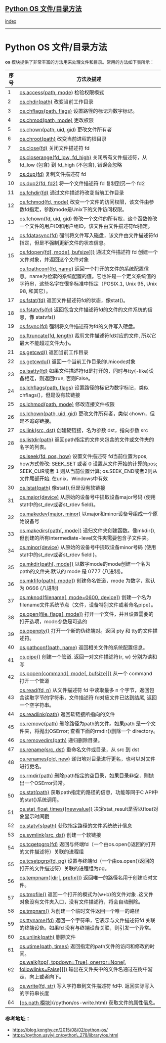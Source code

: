 ## [Python OS 文件/目录方法](https://www.runoob.com/python/os-file-methods.html)

[index](目录.md)

---
Python OS 文件/目录方法
=================

**os**
模块提供了非常丰富的方法用来处理文件和目录。常用的方法如下表所示：

| 序号 | 方法及描述 |
| --- | --- |
| 1 | [os.access(path, mode)](/python/os-access.html)   检验权限模式 |
| 2 | [os.chdir(path)](/python/os-chdir.html)   改变当前工作目录 |
| 3 | [os.chflags(path, flags)](/python/os-chflags.html)   设置路径的标记为数字标记。 |
| 4 | [os.chmod(path, mode)](/python/os-chmod.html)   更改权限 |
| 5 | [os.chown(path, uid, gid)](/python/os-chown.html)   更改文件所有者 |
| 6 | [os.chroot(path)](/python/os-chroot.html)   改变当前进程的根目录 |
| 7 | [os.close(fd)](/python/os-close.html)   关闭文件描述符 fd |
| 8 | [os.closerange(fd\_low, fd\_high)](/python/os-closerange.html)   关闭所有文件描述符，从 fd\_low (包含) 到 fd\_high (不包含), 错误会忽略 |
| 9 | [os.dup(fd)](/python/os-dup.html)   复制文件描述符 fd |
| 10 | [os.dup2(fd, fd2)](/python/os-dup2.html)   将一个文件描述符 fd 复制到另一个 fd2 |
| 11 | [os.fchdir(fd)](/python/os-fchdir.html)   通过文件描述符改变当前工作目录 |
| 12 | [os.fchmod(fd, mode)](/python/os-fchmod.html)   改变一个文件的访问权限，该文件由参数fd指定，参数mode是Unix下的文件访问权限。 |
| 13 | [os.fchown(fd, uid, gid)](/python/os-fchown.html)   修改一个文件的所有权，这个函数修改一个文件的用户ID和用户组ID，该文件由文件描述符fd指定。 |
| 14 | [os.fdatasync(fd)](/python/os-fdatasync.html)   强制将文件写入磁盘，该文件由文件描述符fd指定，但是不强制更新文件的状态信息。 |
| 15 | [os.fdopen(fd[, mode[, bufsize]])](/python/os-fdopen.html)   通过文件描述符 fd 创建一个文件对象，并返回这个文件对象 |
| 16 | [os.fpathconf(fd, name)](/python/os-fpathconf.html)   返回一个打开的文件的系统配置信息。name为检索的系统配置的值，它也许是一个定义系统值的字符串，这些名字在很多标准中指定（POSIX.1, Unix 95, Unix 98, 和其它）。 |
| 17 | [os.fstat(fd)](/python/os-fstat.html)   返回文件描述符fd的状态，像stat()。 |
| 18 | [os.fstatvfs(fd)](/python/os-fstatvfs.html)   返回包含文件描述符fd的文件的文件系统的信息，像 statvfs() |
| 19 | [os.fsync(fd)](/python/os-fsync.html)   强制将文件描述符为fd的文件写入硬盘。 |
| 20 | [os.ftruncate(fd, length)](/python/os-ftruncate.html)   裁剪文件描述符fd对应的文件, 所以它最大不能超过文件大小。 |
| 21 | [os.getcwd()](/python/os-getcwd.html)   返回当前工作目录 |
| 22 | [os.getcwdu()](/python/os-getcwdu.html)   返回一个当前工作目录的Unicode对象 |
| 23 | [os.isatty(fd)](/python/os-isatty.html)   如果文件描述符fd是打开的，同时与tty(-like)设备相连，则返回true, 否则False。 |
| 24 | [os.lchflags(path, flags)](/python/os-lchflags.html)   设置路径的标记为数字标记，类似 chflags()，但是没有软链接 |
| 25 | [os.lchmod(path, mode)](/python/os-lchmod.html)   修改连接文件权限 |
| 26 | [os.lchown(path, uid, gid)](/python/os-lchown.html)   更改文件所有者，类似 chown，但是不追踪链接。 |
| 27 | [os.link(src, dst)](/python/os-link.html)   创建硬链接，名为参数 dst，指向参数 src |
| 28 | [os.listdir(path)](/python/os-listdir.html)   返回path指定的文件夹包含的文件或文件夹的名字的列表。 |
| 29 | [os.lseek(fd, pos, how)](/python/os-lseek.html)   设置文件描述符 fd当前位置为pos, how方式修改: SEEK\_SET 或者 0 设置从文件开始的计算的pos; SEEK\_CUR或者 1 则从当前位置计算; os.SEEK\_END或者2则从文件尾部开始. 在unix，Windows中有效 |
| 30 | [os.lstat(path)](/python/os-lstat.html)   像stat(),但是没有软链接 |
| 31 | [os.major(device)](/python/os-major.html)   从原始的设备号中提取设备major号码 (使用stat中的st\_dev或者st\_rdev field)。 |
| 32 | [os.makedev(major, minor)](/python/os-makedev.html)   以major和minor设备号组成一个原始设备号 |
| 33 | [os.makedirs(path[, mode])](/python/os-makedirs.html)   递归文件夹创建函数。像mkdir(), 但创建的所有intermediate-level文件夹需要包含子文件夹。 |
| 34 | [os.minor(device)](/python/os-minor.html)   从原始的设备号中提取设备minor号码 (使用stat中的st\_dev或者st\_rdev field )。 |
| 35 | [os.mkdir(path[, mode])](/python/os-mkdir.html)   以数字mode的mode创建一个名为path的文件夹.默认的 mode 是 0777 (八进制)。 |
| 36 | [os.mkfifo(path[, mode])](/python/os-mkfifo.html)   创建命名管道，mode 为数字，默认为 0666 (八进制) |
| 37 | [os.mknod(filename[, mode=0600, device])](/python/os-mknod.html)   创建一个名为filename文件系统节点（文件，设备特别文件或者命名pipe）。 |
| 38 | [os.open(file, flags[, mode])](/python/os-open.html)   打开一个文件，并且设置需要的打开选项，mode参数是可选的 |
| 39 | [os.openpty()](/python/os-openpty.html)   打开一个新的伪终端对。返回 pty 和 tty的文件描述符。 |
| 40 | [os.pathconf(path, name)](/python/os-pathconf.html)   返回相关文件的系统配置信息。 |
| 41 | [os.pipe()](/python/os-pipe.html)   创建一个管道. 返回一对文件描述符(r, w) 分别为读和写 |
| 42 | [os.popen(command[, mode[, bufsize]])](/python/os-popen.html)   从一个 command 打开一个管道 |
| 43 | [os.read(fd, n)](/python/os-read.html)   从文件描述符 fd 中读取最多 n 个字节，返回包含读取字节的字符串，文件描述符 fd对应文件已达到结尾, 返回一个空字符串。 |
| 44 | [os.readlink(path)](/python/os-readlink.html)   返回软链接所指向的文件 |
| 45 | [os.remove(path)](/python/os-remove.html)   删除路径为path的文件。如果path 是一个文件夹，将抛出OSError; 查看下面的rmdir()删除一个 directory。 |
| 46 | [os.removedirs(path)](/python/os-removedirs.html)   递归删除目录。 |
| 47 | [os.rename(src, dst)](/python/os-rename.html)   重命名文件或目录，从 src 到 dst |
| 48 | [os.renames(old, new)](/python/os-renames.html)   递归地对目录进行更名，也可以对文件进行更名。 |
| 49 | [os.rmdir(path)](/python/os-rmdir.html)   删除path指定的空目录，如果目录非空，则抛出一个OSError异常。 |
| 50 | [os.stat(path)](/python/os-stat.html)   获取path指定的路径的信息，功能等同于C API中的stat()系统调用。 |
| 51 | [os.stat\_float\_times([newvalue])](/python/os-stat_float_times.html)   决定stat\_result是否以float对象显示时间戳 |
| 52 | [os.statvfs(path)](/python/os-statvfs.html)   获取指定路径的文件系统统计信息 |
| 53 | [os.symlink(src, dst)](/python/os-symlink.html)   创建一个软链接 |
| 54 | [os.tcgetpgrp(fd)](/python/os-tcgetpgrp.html)   返回与终端fd（一个由os.open()返回的打开的文件描述符）关联的进程组 |
| 55 | [os.tcsetpgrp(fd, pg)](/python/os-tcsetpgrp.html)   设置与终端fd（一个由os.open()返回的打开的文件描述符）关联的进程组为pg。 |
| 56 | [os.tempnam([dir[, prefix]])](/python/os-tempnam.html)   返回唯一的路径名用于创建临时文件。 |
| 57 | [os.tmpfile()](/python/os-tmpfile.html)   返回一个打开的模式为(w+b)的文件对象 .这文件对象没有文件夹入口，没有文件描述符，将会自动删除。 |
| 58 | [os.tmpnam()](/python/os-tmpnam.html)   为创建一个临时文件返回一个唯一的路径 |
| 59 | [os.ttyname(fd)](/python/os-ttyname.html)   返回一个字符串，它表示与文件描述符fd 关联的终端设备。如果fd 没有与终端设备关联，则引发一个异常。 |
| 60 | [os.unlink(path)](/python/os-unlink.html)   删除文件 |
| 61 | [os.utime(path, times)](/python/os-utime.html)   返回指定的path文件的访问和修改的时间。 |
| 62 | [os.walk(top[, topdown=True[, onerror=None[, followlinks=False]]])](/python/os-walk.html)   输出在文件夹中的文件名通过在树中游走，向上或者向下。 |
| 63 | [os.write(fd, str)](/python/os-write.html)   写入字符串到文件描述符 fd中. 返回实际写入的字符串长度 |
| 64 | [[os.path 模块](/python/python-os-path.html)](/python/os-write.html)   获取文件的属性信息。 |

### 参考地址：

* https://blog.konghy.cn/2015/08/02/python-os/
* https://python.usyiyi.cn/python\_278/library/os.html